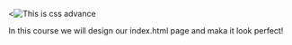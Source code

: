 <![This is css advance][def]
<p>In this course we will design our index.html page and maka it look perfect!</p>

[def]: https://ps.w.org/yellow-pencil-visual-theme-customizer/assets/screenshot-11.png?rev=2046096